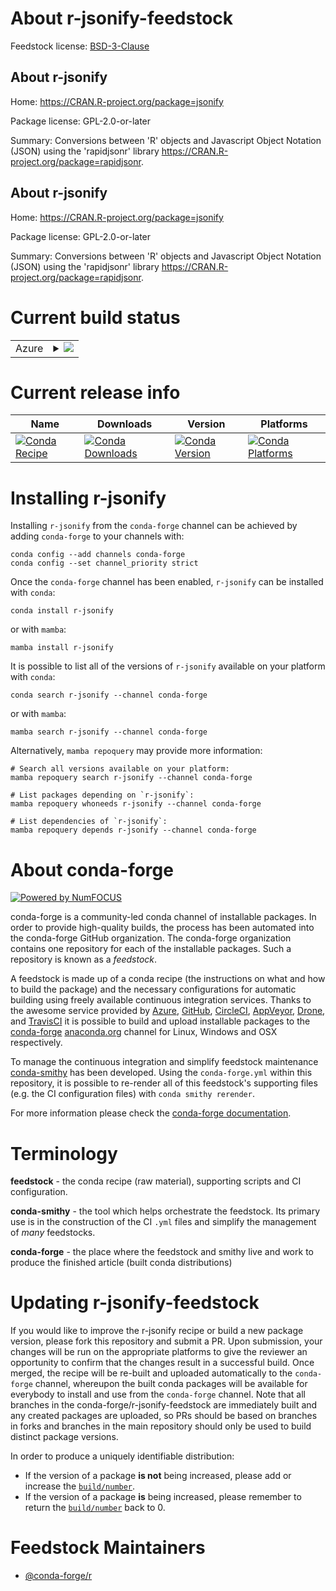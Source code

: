 About r-jsonify-feedstock
=========================

Feedstock license: [BSD-3-Clause](https://github.com/conda-forge/r-jsonify-feedstock/blob/main/LICENSE.txt)


About r-jsonify
---------------

Home: https://CRAN.R-project.org/package=jsonify

Package license: GPL-2.0-or-later

Summary: Conversions between 'R' objects and Javascript Object Notation (JSON) using the 'rapidjsonr' library <https://CRAN.R-project.org/package=rapidjsonr>.

About r-jsonify
---------------

Home: https://CRAN.R-project.org/package=jsonify

Package license: GPL-2.0-or-later

Summary: Conversions between 'R' objects and Javascript Object Notation (JSON) using the 'rapidjsonr' library <https://CRAN.R-project.org/package=rapidjsonr>.

Current build status
====================


<table>
    
  <tr>
    <td>Azure</td>
    <td>
      <details>
        <summary>
          <a href="https://dev.azure.com/conda-forge/feedstock-builds/_build/latest?definitionId=9444&branchName=main">
            <img src="https://dev.azure.com/conda-forge/feedstock-builds/_apis/build/status/r-jsonify-feedstock?branchName=main">
          </a>
        </summary>
        <table>
          <thead><tr><th>Variant</th><th>Status</th></tr></thead>
          <tbody><tr>
              <td>linux_64_r_base4.3</td>
              <td>
                <a href="https://dev.azure.com/conda-forge/feedstock-builds/_build/latest?definitionId=9444&branchName=main">
                  <img src="https://dev.azure.com/conda-forge/feedstock-builds/_apis/build/status/r-jsonify-feedstock?branchName=main&jobName=linux&configuration=linux%20linux_64_r_base4.3" alt="variant">
                </a>
              </td>
            </tr><tr>
              <td>linux_64_r_base4.4</td>
              <td>
                <a href="https://dev.azure.com/conda-forge/feedstock-builds/_build/latest?definitionId=9444&branchName=main">
                  <img src="https://dev.azure.com/conda-forge/feedstock-builds/_apis/build/status/r-jsonify-feedstock?branchName=main&jobName=linux&configuration=linux%20linux_64_r_base4.4" alt="variant">
                </a>
              </td>
            </tr><tr>
              <td>linux_aarch64_r_base4.3</td>
              <td>
                <a href="https://dev.azure.com/conda-forge/feedstock-builds/_build/latest?definitionId=9444&branchName=main">
                  <img src="https://dev.azure.com/conda-forge/feedstock-builds/_apis/build/status/r-jsonify-feedstock?branchName=main&jobName=linux&configuration=linux%20linux_aarch64_r_base4.3" alt="variant">
                </a>
              </td>
            </tr><tr>
              <td>linux_aarch64_r_base4.4</td>
              <td>
                <a href="https://dev.azure.com/conda-forge/feedstock-builds/_build/latest?definitionId=9444&branchName=main">
                  <img src="https://dev.azure.com/conda-forge/feedstock-builds/_apis/build/status/r-jsonify-feedstock?branchName=main&jobName=linux&configuration=linux%20linux_aarch64_r_base4.4" alt="variant">
                </a>
              </td>
            </tr><tr>
              <td>linux_ppc64le_r_base4.3</td>
              <td>
                <a href="https://dev.azure.com/conda-forge/feedstock-builds/_build/latest?definitionId=9444&branchName=main">
                  <img src="https://dev.azure.com/conda-forge/feedstock-builds/_apis/build/status/r-jsonify-feedstock?branchName=main&jobName=linux&configuration=linux%20linux_ppc64le_r_base4.3" alt="variant">
                </a>
              </td>
            </tr><tr>
              <td>linux_ppc64le_r_base4.4</td>
              <td>
                <a href="https://dev.azure.com/conda-forge/feedstock-builds/_build/latest?definitionId=9444&branchName=main">
                  <img src="https://dev.azure.com/conda-forge/feedstock-builds/_apis/build/status/r-jsonify-feedstock?branchName=main&jobName=linux&configuration=linux%20linux_ppc64le_r_base4.4" alt="variant">
                </a>
              </td>
            </tr><tr>
              <td>osx_64_r_base4.3</td>
              <td>
                <a href="https://dev.azure.com/conda-forge/feedstock-builds/_build/latest?definitionId=9444&branchName=main">
                  <img src="https://dev.azure.com/conda-forge/feedstock-builds/_apis/build/status/r-jsonify-feedstock?branchName=main&jobName=osx&configuration=osx%20osx_64_r_base4.3" alt="variant">
                </a>
              </td>
            </tr><tr>
              <td>osx_64_r_base4.4</td>
              <td>
                <a href="https://dev.azure.com/conda-forge/feedstock-builds/_build/latest?definitionId=9444&branchName=main">
                  <img src="https://dev.azure.com/conda-forge/feedstock-builds/_apis/build/status/r-jsonify-feedstock?branchName=main&jobName=osx&configuration=osx%20osx_64_r_base4.4" alt="variant">
                </a>
              </td>
            </tr><tr>
              <td>win_64_r_base4.3</td>
              <td>
                <a href="https://dev.azure.com/conda-forge/feedstock-builds/_build/latest?definitionId=9444&branchName=main">
                  <img src="https://dev.azure.com/conda-forge/feedstock-builds/_apis/build/status/r-jsonify-feedstock?branchName=main&jobName=win&configuration=win%20win_64_r_base4.3" alt="variant">
                </a>
              </td>
            </tr><tr>
              <td>win_64_r_base4.4</td>
              <td>
                <a href="https://dev.azure.com/conda-forge/feedstock-builds/_build/latest?definitionId=9444&branchName=main">
                  <img src="https://dev.azure.com/conda-forge/feedstock-builds/_apis/build/status/r-jsonify-feedstock?branchName=main&jobName=win&configuration=win%20win_64_r_base4.4" alt="variant">
                </a>
              </td>
            </tr>
          </tbody>
        </table>
      </details>
    </td>
  </tr>
</table>

Current release info
====================

| Name | Downloads | Version | Platforms |
| --- | --- | --- | --- |
| [![Conda Recipe](https://img.shields.io/badge/recipe-r--jsonify-green.svg)](https://anaconda.org/conda-forge/r-jsonify) | [![Conda Downloads](https://img.shields.io/conda/dn/conda-forge/r-jsonify.svg)](https://anaconda.org/conda-forge/r-jsonify) | [![Conda Version](https://img.shields.io/conda/vn/conda-forge/r-jsonify.svg)](https://anaconda.org/conda-forge/r-jsonify) | [![Conda Platforms](https://img.shields.io/conda/pn/conda-forge/r-jsonify.svg)](https://anaconda.org/conda-forge/r-jsonify) |

Installing r-jsonify
====================

Installing `r-jsonify` from the `conda-forge` channel can be achieved by adding `conda-forge` to your channels with:

```
conda config --add channels conda-forge
conda config --set channel_priority strict
```

Once the `conda-forge` channel has been enabled, `r-jsonify` can be installed with `conda`:

```
conda install r-jsonify
```

or with `mamba`:

```
mamba install r-jsonify
```

It is possible to list all of the versions of `r-jsonify` available on your platform with `conda`:

```
conda search r-jsonify --channel conda-forge
```

or with `mamba`:

```
mamba search r-jsonify --channel conda-forge
```

Alternatively, `mamba repoquery` may provide more information:

```
# Search all versions available on your platform:
mamba repoquery search r-jsonify --channel conda-forge

# List packages depending on `r-jsonify`:
mamba repoquery whoneeds r-jsonify --channel conda-forge

# List dependencies of `r-jsonify`:
mamba repoquery depends r-jsonify --channel conda-forge
```


About conda-forge
=================

[![Powered by
NumFOCUS](https://img.shields.io/badge/powered%20by-NumFOCUS-orange.svg?style=flat&colorA=E1523D&colorB=007D8A)](https://numfocus.org)

conda-forge is a community-led conda channel of installable packages.
In order to provide high-quality builds, the process has been automated into the
conda-forge GitHub organization. The conda-forge organization contains one repository
for each of the installable packages. Such a repository is known as a *feedstock*.

A feedstock is made up of a conda recipe (the instructions on what and how to build
the package) and the necessary configurations for automatic building using freely
available continuous integration services. Thanks to the awesome service provided by
[Azure](https://azure.microsoft.com/en-us/services/devops/), [GitHub](https://github.com/),
[CircleCI](https://circleci.com/), [AppVeyor](https://www.appveyor.com/),
[Drone](https://cloud.drone.io/welcome), and [TravisCI](https://travis-ci.com/)
it is possible to build and upload installable packages to the
[conda-forge](https://anaconda.org/conda-forge) [anaconda.org](https://anaconda.org/)
channel for Linux, Windows and OSX respectively.

To manage the continuous integration and simplify feedstock maintenance
[conda-smithy](https://github.com/conda-forge/conda-smithy) has been developed.
Using the ``conda-forge.yml`` within this repository, it is possible to re-render all of
this feedstock's supporting files (e.g. the CI configuration files) with ``conda smithy rerender``.

For more information please check the [conda-forge documentation](https://conda-forge.org/docs/).

Terminology
===========

**feedstock** - the conda recipe (raw material), supporting scripts and CI configuration.

**conda-smithy** - the tool which helps orchestrate the feedstock.
                   Its primary use is in the construction of the CI ``.yml`` files
                   and simplify the management of *many* feedstocks.

**conda-forge** - the place where the feedstock and smithy live and work to
                  produce the finished article (built conda distributions)


Updating r-jsonify-feedstock
============================

If you would like to improve the r-jsonify recipe or build a new
package version, please fork this repository and submit a PR. Upon submission,
your changes will be run on the appropriate platforms to give the reviewer an
opportunity to confirm that the changes result in a successful build. Once
merged, the recipe will be re-built and uploaded automatically to the
`conda-forge` channel, whereupon the built conda packages will be available for
everybody to install and use from the `conda-forge` channel.
Note that all branches in the conda-forge/r-jsonify-feedstock are
immediately built and any created packages are uploaded, so PRs should be based
on branches in forks and branches in the main repository should only be used to
build distinct package versions.

In order to produce a uniquely identifiable distribution:
 * If the version of a package **is not** being increased, please add or increase
   the [``build/number``](https://docs.conda.io/projects/conda-build/en/latest/resources/define-metadata.html#build-number-and-string).
 * If the version of a package **is** being increased, please remember to return
   the [``build/number``](https://docs.conda.io/projects/conda-build/en/latest/resources/define-metadata.html#build-number-and-string)
   back to 0.

Feedstock Maintainers
=====================

* [@conda-forge/r](https://github.com/conda-forge/r/)

